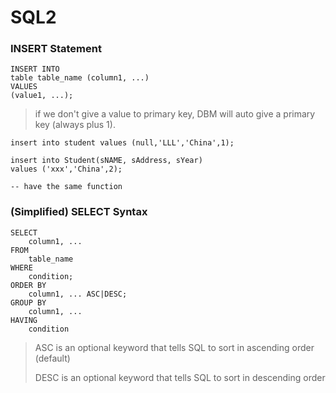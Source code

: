 # SQL2

### INSERT Statement

```sqlite
INSERT INTO
table table_name (column1, ...)
VALUES
(value1, ...);
```

> if we don't give a value to primary key, DBM will auto give a primary key (always plus 1).

```sqlite
insert into student values (null,'LLL','China',1);

insert into Student(sNAME, sAddress, sYear)
values ('xxx','China',2);

-- have the same function
```



### (Simplified) SELECT Syntax

```sqlite
SELECT
	column1, ...
FROM
	table_name
WHERE
	condition;
ORDER BY
	column1, ... ASC|DESC;
GROUP BY
	column1, ...
HAVING
	condition
```

> ASC is an optional keyword that tells SQL to sort in ascending order (default)
>
> DESC is an optional keyword that tells SQL to sort in descending order

